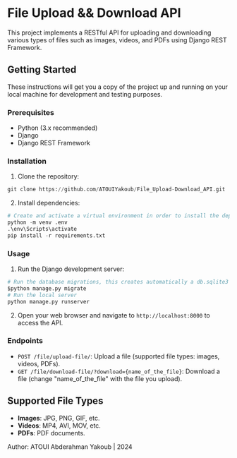 # File Upload && Download API

This project implements a RESTful API for uploading and downloading various types of files such as images, videos, and PDFs using Django REST Framework.

## Getting Started

These instructions will get you a copy of the project up and running on your local machine for development and testing purposes. 

### Prerequisites

- Python (3.x recommended)
- Django
- Django REST Framework

### Installation

1. Clone the repository:
```python
git clone https://github.com/ATOUIYakoub/File_Upload-Download_API.git
```

2. Install dependencies:
```python
# Create and activate a virtual environment in order to install the dependencies
python -m venv .env
.\env\Scripts\activate
pip install -r requirements.txt
```

### Usage

1. Run the Django development server:
```python
# Run the database migrations, this creates automatically a db.sqlite3 file
$python manage.py migrate
# Run the local server
python manage.py runserver
```

2. Open your web browser and navigate to `http://localhost:8000` to access the API.

### Endpoints

- `POST /file/upload-file/`: Upload a file (supported file types: images, videos, PDFs).
- `GET /file/download-file/?download={name_of_the_file}`: Download a file (change "name_of_the_file" with the file you upload).

## Supported File Types

- **Images**: JPG, PNG, GIF, etc.
- **Videos**: MP4, AVI, MOV, etc.
- **PDFs**: PDF documents.


Author: ATOUI Abderahman Yakoub | 2024

